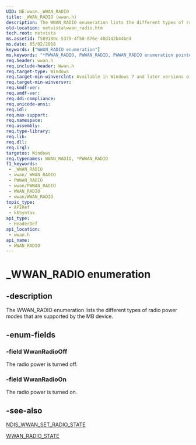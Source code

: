 ```yaml
---
UID: NE:wwan._WWAN_RADIO
title: _WWAN_RADIO (wwan.h)
description: The WWAN_RADIO enumeration lists the different types of radio power modes that are supported by the MB device.
old-location: netvista\wwan_radio.htm
tech.root: netvista
ms.assetid: f589180c-5379-4f50-876e-48d142b44be4
ms.date: 05/02/2018
keywords: ["WWAN_RADIO enumeration"]
ms.keywords: "*PWWAN_RADIO, PWWAN_RADIO, PWWAN_RADIO enumeration pointer [Network Drivers Starting with Windows Vista], WWAN_RADIO, WWAN_RADIO enumeration [Network Drivers Starting with Windows Vista], WwanRadioOff, WwanRadioOn, WwanRef_b864982c-e4b4-4a2e-b45b-ba6e534a1a71.xml, _WWAN_RADIO, netvista.wwan_radio, wwan/PWWAN_RADIO, wwan/WWAN_RADIO, wwan/WwanRadioOff, wwan/WwanRadioOn"
req.header: wwan.h
req.include-header: Wwan.h
req.target-type: Windows
req.target-min-winverclnt: Available in Windows 7 and later versions of Windows.
req.target-min-winversvr: 
req.kmdf-ver: 
req.umdf-ver: 
req.ddi-compliance: 
req.unicode-ansi: 
req.idl: 
req.max-support: 
req.namespace: 
req.assembly: 
req.type-library: 
req.lib: 
req.dll: 
req.irql: 
targetos: Windows
req.typenames: WWAN_RADIO, *PWWAN_RADIO
f1_keywords:
 - _WWAN_RADIO
 - wwan/_WWAN_RADIO
 - PWWAN_RADIO
 - wwan/PWWAN_RADIO
 - WWAN_RADIO
 - wwan/WWAN_RADIO
topic_type:
 - APIRef
 - kbSyntax
api_type:
 - HeaderDef
api_location:
 - wwan.h
api_name:
 - WWAN_RADIO
---
```


# _WWAN_RADIO enumeration


## -description

The WWAN_RADIO enumeration lists the different types of radio power modes that are supported by the
  MB device.

## -enum-fields

### -field WwanRadioOff

The radio power is turned off.

### -field WwanRadioOn

The radio power is turned on.

## -see-also

<a href="https://docs.microsoft.com/windows-hardware/drivers/ddi/ndiswwan/ns-ndiswwan-_ndis_wwan_set_radio_state">NDIS_WWAN_SET_RADIO_STATE</a>



<a href="https://docs.microsoft.com/windows-hardware/drivers/ddi/wwan/ns-wwan-_wwan_radio_state">WWAN_RADIO_STATE</a>

